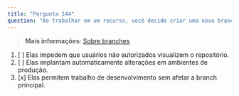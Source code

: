 ```yaml
---
title: "Pergunta 144"
question: "Ao trabalhar em um recurso, você decide criar uma nova branch para as alterações. Qual é o principal benefício de usar branches no GitHub?"
---
```


> **Mais informações**: [Sobre branches](https://docs.github.com/en/pull-requests/collaborating-with-pull-requests/proposing-changes-to-your-work-with-pull-requests/about-branches)
1. [ ] Elas impedem que usuários não autorizados visualizem o repositório.
1. [ ] Elas implantam automaticamente alterações em ambientes de produção.
1. [x] Elas permitem trabalho de desenvolvimento sem afetar a branch principal.
